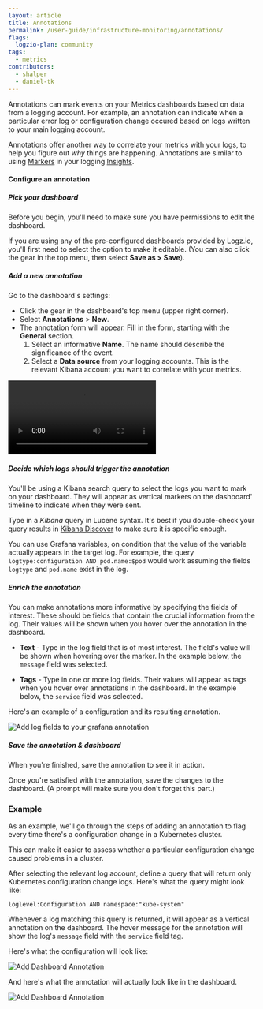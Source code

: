 ```yaml
---
layout: article
title: Annotations
permalink: /user-guide/infrastructure-monitoring/annotations/
flags:
  logzio-plan: community
tags:
  - metrics
contributors:
  - shalper
  - daniel-tk
---
```


Annotations can mark events on your Metrics dashboards based on data from a logging account. For example, an annotation can indicate when a particular error log or configuration change occured based on logs written to your main logging account.

Annotations offer another way to correlate your metrics with your logs, to help you figure out _why_ things are happening. Annotations are similar to using [Markers]({{site.baseurl}}/user-guide/insights/markers.html) in your logging [Insights]({{site.baseurl}}/user-guide/insights/exploring-insights.html).



#### Configure an annotation

<div class="tasklist">

##### Pick your dashboard

Before you begin, you'll need to make sure you have permissions to edit the dashboard.

If you are using any of the pre-configured dashboards provided by Logz.io, you'll first need to select the option to make it editable. (You can also click the gear **<i class="li li-gear"></i>** in the top menu, then select **Save as > Save**).

##### Add a new annotation

Go to the dashboard's settings:

* Click the gear **<i class="li li-gear"></i>** in the dashboard's top menu (upper right corner).
* Select **Annotations** > **New**.
* The annotation form will appear. Fill in the form, starting with the **General** section.
  1. Select an informative **Name**. The name should describe the significance of the event.
  2. Select a **Data source** from your logging accounts. This is the relevant Kibana account you want to correlate with your metrics.

<video autoplay loop>
  <source src="https://dytvr9ot2sszz.cloudfront.net/logz-docs/grafana-videos/grafana7-annotations.mp4" type="video/mp4" />
</video>

##### Decide which logs should trigger the annotation

You'll be using a Kibana search query to select the logs you want to mark on your dashboard. They will appear as vertical markers on the dashboard' timeline to indicate when they were sent.

Type in a _Kibana_ query in Lucene syntax.
It's best if you double-check your query results in [Kibana Discover](/user-guide/kibana/) to make sure it is specific enough.

You can use Grafana variables, on condition that the value of the variable actually appears in the target log. For example, the query `logtype:configuration AND pod.name:$pod` would work assuming the fields `logtype` and `pod.name` exist in the log.

##### Enrich the annotation

You can make annotations more informative by specifying the fields of interest.
These should be fields that contain the crucial information from the log. Their values will be shown when you hover over the annotation in the dashboard.

* **Text** - Type in the log field that is of most interest. The field's value will be shown when hovering over the marker. In the example below, the `message` field was selected.

* **Tags** - Type in one or more log fields. Their values will appear as tags when you hover over annotations in the dashboard. In the example below, the `service` field was selected.

Here's an example of a configuration and its resulting annotation.

![Add log fields to your grafana annotation](https://dytvr9ot2sszz.cloudfront.net/logz-docs/grafana/annotation-fields.png)


##### Save the annotation & dashboard

When you're finished, save the annotation to see it in action.

Once you're satisfied with the annotation, save the changes to the dashboard. (A prompt will make sure you don't forget this part.)


### Example

As an example, we'll go through the steps of adding an annotation to flag every time there's a configuration change in a Kubernetes cluster.

This can make it easier to assess whether a particular configuration change caused problems in a cluster.

After selecting the relevant log account, define a query that will return only Kubernetes configuration change logs. Here's what the query might look like:

```
loglevel:Configuration AND namespace:"kube-system"
```

Whenever a log matching this query is returned, it will appear as a vertical annotation on the dashboard. The hover message for the annotation will show the log's `message` field with the `service` field tag.

Here's what the configuration will look like:

![Add Dashboard Annotation](https://dytvr9ot2sszz.cloudfront.net/logz-docs/grafana/annotation-example.png)

And here's what the annotation will actually look like in the dashboard.

![Add Dashboard Annotation](https://dytvr9ot2sszz.cloudfront.net/logz-docs/grafana/grafana-annoation-in-dashboard.png)
